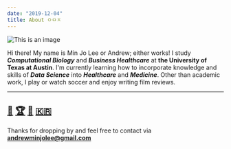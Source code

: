 ```yaml
---
date: "2019-12-04"
title: About ㅇㅁㅈ
---
```

![This is an image](/img/profilepicture.png)


Hi there! My name is Min Jo Lee or Andrew; either works! I study ***Computational Biology*** and ***Business Healthcare*** at **the University of Texas at Austin**. I'm currently learning how to incorporate knowledge and skills of ***Data Science*** into ***Healthcare*** and ***Medicine***. Other than academic work, I play or watch soccer and enjoy writing film reviews. 


----
[:page_facing_up:](/img/Resume.pdf) [:trophy:](https://honorsday.utexas.edu/honorees/listing?year=2019&csu=ns) [:microscope:](/img/researchposter.pdf) [:kr:](https://texasuka.org/about)
----

Thanks for dropping by and feel free to contact via **andrewminjolee@gmail.com**

